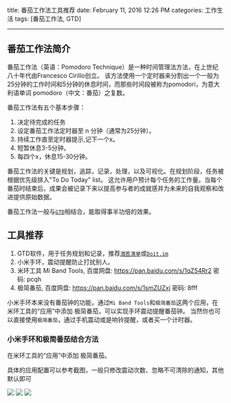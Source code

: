 title: 番茄工作法工具推荐
date: February 11, 2016 12:26 PM
categories: 工作生活
tags: [番茄工作法, GTD]

---

## 番茄工作法简介

番茄工作法（英语：Pomodoro Technique）是一种时间管理法方法，在上世纪八十年代由Francesco Cirillo创立。 该方法使用一个定时器来分割出一个一般为25分钟的工作时间和5分钟的休息时间，而那些时间段被称为pomodori，为意大利语单词 pomodoro（中文：番茄）之复数。

番茄工作法有五个基本步骤：
1. 决定待完成的任务
2. 设定番茄工作法定时器至 n 分钟（通常为25分钟）。
3. 持续工作直至定时器提示,记下一个x。
4. 短暂休息3-5分钟。
5. 每四个x，休息15-30分钟。

番茄工作法的关键是规划，追踪，记录，处理，以及可视化。在规划阶段，任务被根据优先级排入"To Do Today" list。 这允许用户预计每个任务的工作量。当每个番茄时结束后，成果会被记录下来以提高参与者的成就感并为未来的自我观察和改进提供原始数据。

番茄工作法一般与[`GTD`](http://baike.baidu.com/link?url=ZlEFP9gdzCBmRrqAGqClmdyQ3_1t4Op33-tTyXbN_Gw3LRRqU3zmpwowPhW8VSKLriuLGsq8gJD-TJBO40ez_q)相结合，能取得事半功倍的效果。

## 工具推荐
1. GTD软件，用于任务规划和记录，推荐[`滴答清单`](https://www.dida365.com/)或[`Doit.im`](http://doitim.com/cn/)
2. 小米手环，震动提醒防止打扰别人。
3. 米环工具 Mi Band Tools, 百度网盘: https://pan.baidu.com/s/1qZ54Rr2 密码: pcqh
4. 极简番茄, 百度网盘: https://pan.baidu.com/s/1smZUZxj 密码: 8fff

小米手环本来没有番茄钟的功能，通过`Mi Band Tools`和`极简番茄`这两个应用，在米环工具的“应用”中添加 极简番茄，可以实现手环震动提醒番茄钟。
当然你也可以直接使用`极简番茄`，通过手机震动或是响铃提醒，或者买一个计时器。

### 小米手环和极简番茄结合方法
在米环工具的“应用”中添加 极简番茄。

具体的应用配置可以参考截图，一般只修改震动次数、忽略不可清除的通知，其他默认即可

![](https://image.ponder.work/mweb/2020-03-05-15833917724588.jpg)
![](https://image.ponder.work/mweb/2020-03-05-15833917804538.jpg)
![](https://image.ponder.work/mweb/2020-03-05-15833917911022.jpg)
